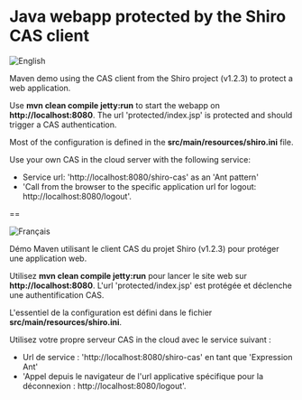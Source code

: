 Java webapp protected by the Shiro CAS client
==

![English](https://www.casinthecloud.com/img/other/flag_en.png)

Maven demo using the CAS client from the Shiro project (v1.2.3) to protect a web application.

Use **mvn clean compile jetty:run** to start the webapp on **http://localhost:8080**. The url 'protected/index.jsp' is protected and should trigger a CAS authentication.

Most of the configuration is defined in the **src/main/resources/shiro.ini** file.

Use your own CAS in the cloud server with the following service:
- Service url: 'http://localhost:8080/shiro-cas' as an 'Ant pattern'
- 'Call from the browser to the specific application url for logout: http://localhost:8080/logout'.

==

![Français](https://www.casinthecloud.com/img/other/flag_fr.png)

Démo Maven utilisant le client CAS du projet Shiro (v1.2.3) pour protéger une application web.

Utilisez **mvn clean compile jetty:run** pour lancer le site web sur **http://localhost:8080**. L'url 'protected/index.jsp' est protégée et déclenche une authentification CAS.

L'essentiel de la configuration est défini dans le fichier **src/main/resources/shiro.ini**.

Utilisez votre propre serveur CAS in the cloud avec le service suivant :
- Url de service : 'http://localhost:8080/shiro-cas' en tant que 'Expression Ant'
- 'Appel depuis le navigateur de l'url applicative spécifique pour la déconnexion : http://localhost:8080/logout'.
